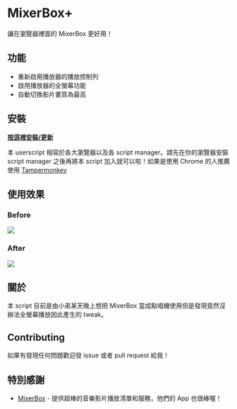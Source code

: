 # MixerBox+

讓在瀏覽器裡面的 MixerBox 更好用！

## 功能

* 重新啟用播放器的播放控制列
* 啟用播放器的全螢幕功能
* 自動切換影片畫質為最高

## 安裝

[**按這裡安裝/更新**](https://github.com/happydenn/mixerbox-plus/raw/master/mixerbox-plus.user.js)

本 userscript 相容於各大瀏覽器以及各 script manager。請先在你的瀏覽器安裝 script manager 之後再將本 script 加入就可以啦！如果是使用 Chrome 的人推薦使用 [Tampermonkey](https://chrome.google.com/webstore/detail/tampermonkey/dhdgffkkebhmkfjojejmpbldmpobfkfo?hl=zh-TW)

## 使用效果

### Before
![](http://i.imgur.com/YlZAzH8.jpg)

### After
![](http://i.imgur.com/Ik32jcw.jpg)

## 關於

本 script 目前是由小弟某天晚上想把 MixerBox 當成點唱機使用但是發現竟然沒辦法全螢幕播放因此產生的 tweak。

## Contributing

如果有發現任何問題歡迎發 issue 或者 pull request 給我！

## 特別感謝

* [MixerBox](http://www.mixerbox.com/) - 提供超棒的音樂影片播放清單和服務，他們的 App 也很棒喔！
